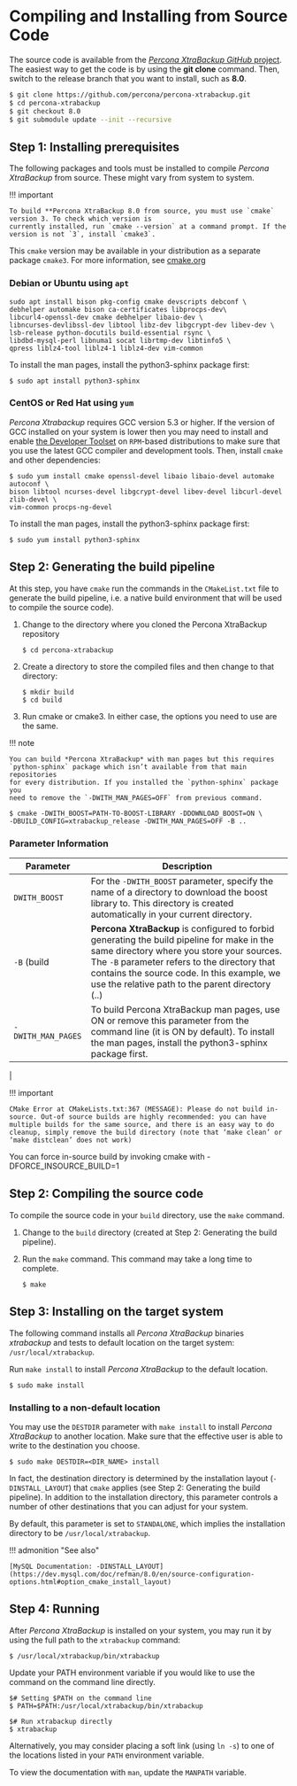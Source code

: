 # Compiling and Installing from Source Code

The source code is available from the [*Percona XtraBackup GitHub* project](https://github.com/percona/percona-xtrabackup). The easiest way to get the
code is by using the **git clone** command. Then, switch to the release
branch that you want to install, such as **8.0**.

``` bash
$ git clone https://github.com/percona/percona-xtrabackup.git
$ cd percona-xtrabackup
$ git checkout 8.0
$ git submodule update --init --recursive
```

## Step 1: Installing prerequisites

The following packages and tools must be installed to compile *Percona XtraBackup* from source.
These might vary from system to system.

!!! important
 
    To build **Percona XtraBackup 8.0 from source, you must use `cmake` 
    version 3. To check which version is 
    currently installed, run `cmake --version` at a command prompt. If the 
    version is not `3`, install `cmake3`.


This `cmake` version may be available 
in your distribution as a separate package `cmake3`. For more information, see [cmake.org](https://cmake.org/)

### Debian or Ubuntu using `apt`

```
sudo apt install bison pkg-config cmake devscripts debconf \
debhelper automake bison ca-certificates libprocps-dev\
libcurl4-openssl-dev cmake debhelper libaio-dev \
libncurses-devlibssl-dev libtool libz-dev libgcrypt-dev libev-dev \
lsb-release python-docutils build-essential rsync \
libdbd-mysql-perl libnuma1 socat librtmp-dev libtinfo5 \
qpress liblz4-tool liblz4-1 liblz4-dev vim-common
```

To install the man pages, install the python3-sphinx package first:

```
$ sudo apt install python3-sphinx
```

### CentOS or Red Hat using `yum`

*Percona Xtrabackup* requires GCC version 5.3 or higher. If the
version of GCC installed on your system is lower then you may need to
install and enable [the Developer Toolset](https://developers.redhat.com/products/developertoolset/overview) on
`RPM`-based distributions to make sure that you use the latest GCC
compiler and development tools.  Then, install `cmake` and other
dependencies:

```
$ sudo yum install cmake openssl-devel libaio libaio-devel automake autoconf \
bison libtool ncurses-devel libgcrypt-devel libev-devel libcurl-devel zlib-devel \
vim-common procps-ng-devel
```

To install the man pages, install the python3-sphinx package first:

```
$ sudo yum install python3-sphinx
```

## Step 2: Generating the build pipeline

At this step, you have `cmake` run the commands in the `CMakeList.txt`
file to generate the build pipeline, i.e. a native build environment that will
be used to compile the source code).


1. Change to the directory where you cloned the Percona XtraBackup repository

    ```
    $ cd percona-xtrabackup
    ```

2. Create a directory to store the compiled files and then change to that directory:

    ```
    $ mkdir build
    $ cd build
    ```

3. Run cmake or cmake3. In either case, the options you need to use are the
same.

!!! note
 
    You can build *Percona XtraBackup* with man pages but this requires
    `python-sphinx` package which isn’t available from that main repositories
    for every distribution. If you installed the `python-sphinx` package you
    need to remove the `-DWITH_MAN_PAGES=OFF` from previous command.

```
$ cmake -DWITH_BOOST=PATH-TO-BOOST-LIBRARY -DDOWNLOAD_BOOST=ON \
-DBUILD_CONFIG=xtrabackup_release -DWITH_MAN_PAGES=OFF -B ..
```

### Parameter Information

| **Parameter**      | **Description**                                                                                                                                                                                                                                                                            |
|--------------------|--------------------------------------------------------------------------------------------------------------------------------------------------------------------------------------------------------------------------------------------------------------------------------------------|
| `DWITH_BOOST`      | For the `-DWITH_BOOST` parameter, specify the name of a directory to download the boost library to. This directory is created automatically in your current directory.                                                                                                                     |
| `-B` (build        | **Percona XtraBackup** is configured to forbid generating the build pipeline for make in the same directory where you store your sources. The `-B` parameter refers to the directory that contains the source code. In this example, we use the relative path to the parent directory (..) |
| `-DWITH_MAN_PAGES` | To build Percona XtraBackup man pages, use ON or remove this parameter from the command line (it is ON by default). To install the man pages, install the python3-sphinx package first.   |
|

!!! important
 
    CMake Error at CMakeLists.txt:367 (MESSAGE): Please do not build in-source. Out-of source builds are highly recommended: you can have multiple builds for the same source, and there is an easy way to do cleanup, simply remove the build directory (note that ‘make clean’ or ‘make distclean’ does not work)

You can force in-source build by invoking cmake with -DFORCE_INSOURCE_BUILD=1

## Step 2: Compiling the source code

To compile the source code in your `build` directory, use the `make` command.


1. Change to the `build` directory (created at Step 2: Generating the build pipeline).

2. Run the `make` command. This command may take a long time to complete.

    ```
    $ make
    ```

## Step 3: Installing on the target system

The following command installs all *Percona XtraBackup* binaries *xtrabackup*
and tests to default location on the target system: `/usr/local/xtrabackup`.

Run `make install` to install *Percona XtraBackup* to the default location.

```
$ sudo make install
```

### Installing to a non-default location

You may use the `DESTDIR` parameter with `make install` to install *Percona
XtraBackup* to another location. Make sure that the effective user is able to
write to the destination you choose.

```
$ sudo make DESTDIR=<DIR_NAME> install
```

In fact, the destination directory is determined by the installation layout
(`-DINSTALL_LAYOUT`) that `cmake` applies (see
Step 2: Generating the build pipeline). In addition to
the installation directory, this parameter controls a number of other
destinations that you can adjust for your system.

By default, this parameter is set to `STANDALONE`, which implies the
installation directory to be `/usr/local/xtrabackup`.

!!! admonition "See also"
 
    [MySQL Documentation: -DINSTALL_LAYOUT](https://dev.mysql.com/doc/refman/8.0/en/source-configuration-options.html#option_cmake_install_layout)

## Step 4: Running

After *Percona XtraBackup* is installed on your system, you may run it by using
the full path to the `xtrabackup` command:

```
$ /usr/local/xtrabackup/bin/xtrabackup
```

Update your PATH environment variable if you would like to use the command on
the command line directly.

```
$# Setting $PATH on the command line
$ PATH=$PATH:/usr/local/xtrabackup/bin/xtrabackup

$# Run xtrabackup directly
$ xtrabackup
```

Alternatively, you may consider placing a soft link (using `ln -s`) to one of
the locations listed in your `PATH` environment variable.

To view the documentation with `man`, update the `MANPATH` variable.
